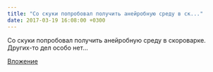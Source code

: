 ```yaml
---
title: "Со скуки попробовал получить анейробную среду в ск..."
date: 2017-03-19 16:08:00 +0300
---
```


Со скуки попробовал получить анейробную среду в скороварке. Других-то дел особо нет...

[Вложение](https://vk.com/photo41076938_456240243)

